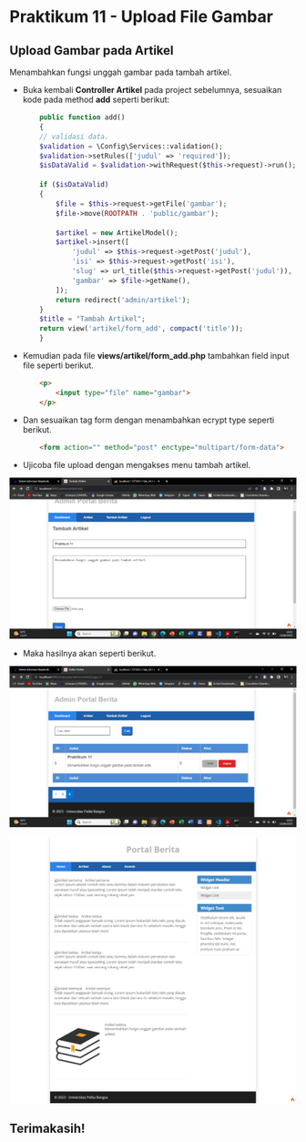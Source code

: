 # Praktikum 11 - Upload File Gambar

## Upload Gambar pada Artikel

Menambahkan fungsi unggah gambar pada tambah artikel.

* Buka kembali **Controller Artikel** pada project sebelumnya, sesuaikan kode pada method **add** seperti berikut:

    ```php
        public function add()
        {
        // validasi data.
        $validation = \Config\Services::validation();
        $validation->setRules(['judul' => 'required']);
        $isDataValid = $validation->withRequest($this->request)->run();
        
        if ($isDataValid)
        {
            $file = $this->request->getFile('gambar'); 
            $file->move(ROOTPATH . 'public/gambar');

            $artikel = new ArtikelModel();
            $artikel->insert([
                'judul' => $this->request->getPost('judul'),
                'isi' => $this->request->getPost('isi'),
                'slug' => url_title($this->request->getPost('judul')),
                'gambar' => $file->getName(),
            ]);
            return redirect('admin/artikel');
        }
        $title = "Tambah Artikel";
        return view('artikel/form_add', compact('title'));
        }
    ```

* Kemudian pada file **views/artikel/form_add.php** tambahkan field input file seperti berikut.

    ```html
        <p>
            <input type="file" name="gambar">
        </p>
    ```

* Dan sesuaikan tag form dengan menambahkan ecrypt type seperti berikut.

    ```html
        <form action="" method="post" enctype="multipart/form-data">
    ```

* Ujicoba file upload dengan mengakses menu tambah artikel.

![Gambar 1](ss/1.png)


* Maka hasilnya akan seperti berikut.

![Gambar 2](ss/2.png)


![Gambar 3](ss/3.png)


## Terimakasih! 